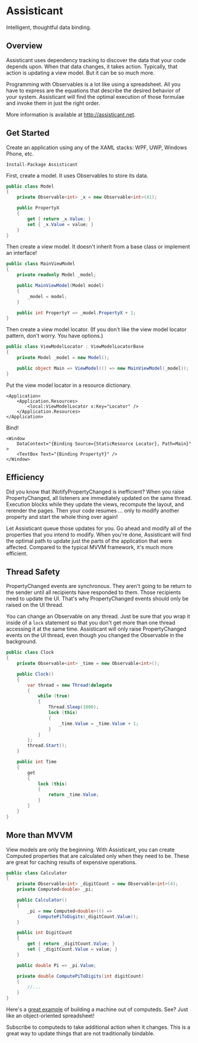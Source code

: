 # Assisticant

Intelligent, thoughtful data binding.

## Overview

Assisticant uses dependency tracking to discover the data that your code depends upon. When that data changes, it takes action. Typically, that action is updating a view model. But it can be so much more.

Programming with Observables is a lot like using a spreadsheet. All you have to express are the equations that describe the desired behavior of your system. Assisticant will find the optimal execution of those formulae and invoke them in just the right order.

More information is available at http://assisticant.net.

## Get Started

Create an application using any of the XAML stacks: WPF, UWP, Windows Phone, etc.

```
Install-Package Assisticant
```

First, create a model. It uses Observables to store its data.

```c#
public class Model
{
    private Observable<int> _x = new Observable<int>(41);

    public PropertyX
    {
        get { return _x.Value; }
        set { _x.Value = value; }
    }
}
```

Then create a view model. It doesn't inherit from a base class or implement an interface!

```c#
public class MainViewModel
{
    private readonly Model _model;

    public MainViewModel(Model model)
    {
        _model = model;
    }

    public int PropertyY => _model.PropertyX + 1;
}
```

Then create a view model locator. (If you don't like the view model locator pattern, don't worry. You have options.)

```c#
public class ViewModelLocator : ViewModelLocatorBase
{
    private Model _model = new Model();

    public object Main => ViewModel(() => new MainViewModel(_model));
}
```

Put the view model locator in a resource dictionary.

```xaml
<Application>
    <Application.Resources>
        <local:ViewModelLocator x:Key="Locator" />
    </Application.Resources>
</Application>
```

Bind!

```xaml
<Window
    DataContext="{Binding Source={StaticResource Locator}, Path=Main}" >
    <TextBox Text="{Binding PropertyY}" />
</Window>
```

## Efficiency

Did you know that INotifyPropertyChanged is inefficient? When you raise PropertyChanged, all listeners are immediately updated on the same thread. Execution blocks while they update the views, recompute the layout, and rerender the pages. Then your code resumes ... only to modify another property and start the whole thing over again!

Let Assisticant queue those updates for you. Go ahead and modify all of the properties that you intend to modify. When you're done, Assisticant will find the optimal path to update just the parts of the application that were affected. Compared to the typical MVVM framework, it's much more efficient.

## Thread Safety

PropertyChanged events are synchronous. They aren't going to be return to the sender until all recipients have responded to them. Those recipients need to update the UI. That's why PropertyChanged events should only be raised on the UI thread.

You can change an Observable on any thread. Just be sure that you wrap it inside of a `lock` statement so that you don't get more than one thread accessing it at the same time. Assisticant will only raise PropertyChanged events on the UI thread, even though you changed the Observable in the background.

```c#
public class Clock
{
    private Observable<int> _time = new Observable<int>();

    public Clock()
    {
        var thread = new Thread(delegate
        {
            while (true)
            {
                Thread.Sleep(1000);
                lock (this)
                {
                    _time.Value = _time.Value + 1;
                }
            }
        };
        thread.Start();
    }

    public int Time
    {
        get
        {
            lock (this)
            {
                return _time.Value;
            }
        }
    }
}
```

## More than MVVM

View models are only the beginning. With Assisticant, you can create Computed properties that are calculated only when they need to be. These are great for caching results of expensive operations.

```c#
public class Calculator
{
    private Observable<int> _digitCount = new Observable<int>(4);
    private Computed<double> _pi;

    public Calculator()
    {
        _pi = new Computed<double>(() =>
            ComputePiToDigits(_digitCount.Value));
    }

    public int DigitCount
    {
        get { return _digitCount.Value; }
        set { _digitCount.Value = value; }
    }

    public double Pi => _pi.Value;

    private double ComputePiToDigits(int digitCount)
    {
        //...
    }
}
```

Here's a [great example](https://github.com/Assisticant/DecisionTree/blob/master/DecisionTree/Models/Nodes/ProbabilityNode.cs#L16) of building a machine out of computeds. See? Just like an object-oriented spreadsheet!

Subscribe to computeds to take additional action when it changes. This is a great way to update things that are not traditionally bindable.
